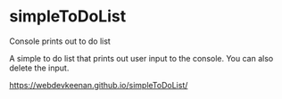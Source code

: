 # simpleToDoList
Console prints out to do list

A simple to do list that prints out user input to the console. You can also delete the input.

https://webdevkeenan.github.io/simpleToDoList/
